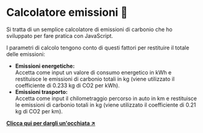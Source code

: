 <h1>Calcolatore emissioni 💨</h1>
<p>Si tratta di un semplice calcolatore di emissioni di carbonio che ho sviluppato per fare pratica con JavaScript.</p>
<p>I parametri di calcolo tengono conto di questi fattori per restituire il totale delle emissioni:</p>
<ul>
    <li><strong>Emissioni energetiche:</strong><br>Accetta come input un valore di consumo energetico in kWh e restituisce le emissioni di carbonio totali in kg (viene utilizzato il coefficiente di 0.233 kg di CO2 per kWh).</li>
    <li><strong>Emissioni trasporto:</strong><br>Accetta come input il chilometraggio percorso in auto in km e restituisce le emissioni di carbonio totali in kg (viene utilizzato il coefficiente di 0.21 kg di CO2 per km).</li>
</ul>
<a href="https://dgmichele.github.io/calcolatore-emissioni/"><strong>Clicca qui per dargli un'occhiata ↗️</strong></a>
